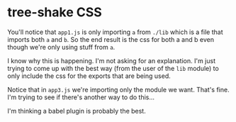 # tree-shake CSS

You'll notice that `app1.js` is only importing `a` from `./lib` which is a file
that imports both `a` and `b`. So the end result is the css for both a and b
even though we're only using stuff from `a`.

I know why this is happening. I'm not asking for an explanation. I'm just trying
to come up with the best way (from the user of the `lib` module) to only include
the css for the exports that are being used.

Notice that in `app3.js` we're importing only the module we want. That's fine.
I'm trying to see if there's another way to do this...

I'm thinking a babel plugin is probably the best.

